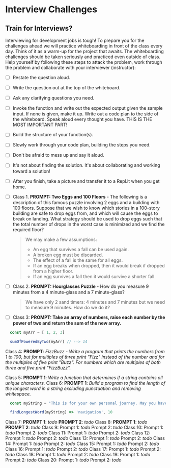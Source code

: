 # Interview Challenges

## Train for Interviews?

Interviewing for development jobs is tough! To prepare you for the challenges ahead we will practice whiteboarding in front of the class every day. Think of it as a warm-up for the project that awaits. The whiteboarding challenges should be taken seriously and practiced even outside of class. Help yourself by following these steps to attack the problem, work through the problem and collaborate with your interviewer (instructor):

- [ ] Restate the question aloud.
- [ ] Write the question out at the top of the whiteboard.
- [ ] Ask any clarifying questions you need.
- [ ] Invoke the function and write out the expected output given the sample input. If none is given, make it up.
Write out a code plan to the side of the whiteboard.
Speak aloud every thought you have. THIS IS THE MOST IMPORTANT PART!
- [ ] Build the structure of your function(s).
- [ ] Slowly work through your code plan, building the steps you need.
- [ ] Don't be afraid to mess up and say it aloud.
- [ ] It's not about finding the solution. It's about collaborating and working toward a solution!
- [ ] After you finish, take a picture and transfer it to a Repl.it when you get home.

- [ ] Class 1. **PROMPT: Two Eggs and 100 Floors** - The following is a description of this famous puzzle involving 2 eggs and a building with 100 floors. Suppose that we wish to know which stories in a 100-story building are safe to drop eggs from, and which will cause the eggs to break on landing. What strategy should be used to drop eggs such that the total number of drops in the worst case is minimized and we find the required floor?

  > We may make a few assumptions:
    > - An egg that survives a fall can be used again.
    > - A broken egg must be discarded.
    > - The effect of a fall is the same for all eggs.
    > - If an egg breaks when dropped, then it would break if dropped from a higher floor.
    > - If an egg survives a fall then it would survive a shorter fall.

- [ ] Class  2. **PROMPT: Hourglasses Puzzle** - How do you measure 9 minutes from a 4 minute-glass and a 7 minute-glass?

  > We have only 2 sand timers: 4 minutes and 7 minutes but we need to measure 9 minutes. How do we do it?
  
- [ ] Class 3: **PROMPT: Take an array of numbers, raise each number by the power of two and return the sum of the new array.**

```javascript
  const myArr = [ 1, 2, 3]

  sumOfPoweredByTwo(myArr) // --> 14
```

Class 4:
  **PROMPT**: *FizzBuzz - Write a program that prints the numbers from 1 to 100, but for multiples of three print "Fizz" instead of the number and for the multiples of five print "Buzz". For numbers which are multiples of both three and five print "FizzBuzz".*

Class 5:
  **PROMPT 1**: *Write a function that determines if a string contains all unique characters.*
Class 6:
  **PROMPT 1**: *Build a program to find the length of the longest word in a string excluding punctuation and removing whitespace.*

  ```javascript
    const myString = "This is for your own personal journey. May you have excellent navigation as a developer using your own compass."

    findLongestWord(myString) => 'navigation', 10
  ```

Class 7:
  **PROMPT 1**: *todo*
  **PROMPT 2**: *todo*
Class 8:
  **PROMPT 1**: *todo*
  **PROMPT 2**: *todo*
Class 9:
  Prompt 1: *todo*
  Prompt 2: *todo*
Class 10:
  Prompt 1: *todo*
  Prompt 2: *todo*
Class 11:
  Prompt 1: *todo*
  Prompt 2: *todo*
Class 12:
  Prompt 1: *todo*
  Prompt 2: *todo*
Class 13:
  Prompt 1: *todo*
  Prompt 2: *todo*
Class 14:
  Prompt 1: *todo*
  Prompt 2: *todo*
Class 15:
  Prompt 1: *todo*
  Prompt 2: *todo*
Class 16:
  Prompt 1: *todo*
  Prompt 2: *todo*
Class 17:
  Prompt 1: *todo*
  Prompt 2: *todo*
Class 18:
  Prompt 1: *todo*
  Prompt 2: *todo*
Class 19:
  Prompt 1: *todo*
  Prompt 2: *todo*
Class 20:
  Prompt 1: *todo*
  Prompt 2: *todo*

  <!-- Estimated readtime functionality for a web page -->